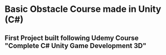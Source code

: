 # Basic Obstacle Course made in Unity (C#)
## First Project built following Udemy Course "Complete C# Unity Game Development 3D"
